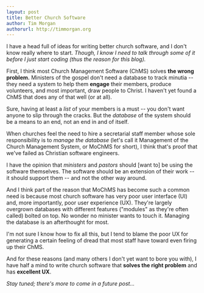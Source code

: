 ```yaml
---
layout: post
title: Better Church Software
author: Tim Morgan
authorurl: http://timmorgan.org
---
```


I have a head full of ideas for writing better church software, and I don't know
really where to start. *Though, I know I need to talk through some of it before
I just start coding (thus the reason for this blog).*
            
First, I think most Church Management Software (ChMS) solves **the wrong problem.**
Ministers of the gospel don't need a database to track minutia -- they need a system to
help them **engage** their members, produce volunteers, and most important,
draw people to Christ. I haven't yet found a ChMS that does any of that well (or at all).

Sure, having at least a *list* of your members is a must -- you don't want anyone
to slip through the cracks. But the *database* of the system should be a means to an end,
not an end in and of itself.

When churches feel the need to hire a secretarial staff member whose sole responsibility
is to *manage the database* (let's call it Management of the Church Management System,
or MoChMS for short), I think that's proof that we've failed as Christian software engineers.
      
I have the opinion that *ministers* and *pastors* should [want to] be using
the software themselves. The software should be an extension of their work -- it should
support them -- and not the other way around.
    
And I think part of the reason that MoChMS has become such a common need is because
most church software has very poor user interface (UI) and, more importantly, poor
user experience (UX). They're largely overgrown databases with different features
("modules" as they're often called) bolted on top. No wonder no minister
wants to touch it. Managing the database is an afterthought for most.
  
I'm not sure I know how to fix all this, but I tend to blame the poor UX for
generating a certain feeling of dread that most staff have toward even
firing up their ChMS.


And for these reasons (and many others I don't yet want to bore you with),
I have half a mind to write church software that **solves the right problem** and has
**excellent UX**.

*Stay tuned; there's more to come in a future post...*
